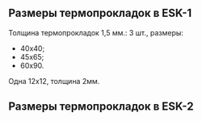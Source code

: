 ## Размеры термопрокладок в ESK-1

Толщина термопрокладок 1,5 мм.:
3 шт., размеры:
- 40х40;
- 45х65;
- 60х90.

Одна 12х12, толщина 2мм.

## Размеры термопрокладок в ESK-2

